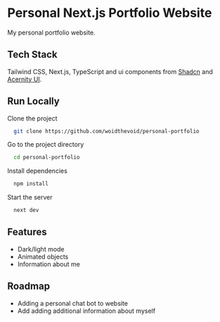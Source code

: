 
# Personal Next.js Portfolio Website

My personal portfolio website.


## Tech Stack
Tailwind CSS, Next.js, TypeScript and ui components from [Shadcn](https://ui.shadcn.com) and [Acernity UI](https://ui.aceternity.com).
## Run Locally

Clone the project

```bash
  git clone https://github.com/woidthevoid/personal-portfolio
```

Go to the project directory

```bash
  cd personal-portfolio
```

Install dependencies

```bash
  npm install
```

Start the server

```bash
  next dev
```


## Features

- Dark/light mode
- Animated objects 
- Information about me


## Roadmap
- Adding a personal chat bot to website
- Add adding additional information about myself




